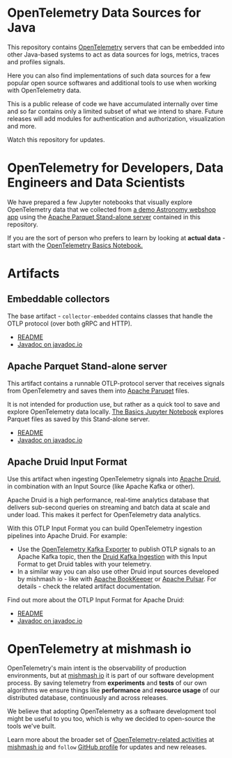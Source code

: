 # OpenTelemetry Data Sources for Java

This repository contains [OpenTelemetry](https://opentelemetry.io/) servers that can be embedded into other Java-based systems to act as data sources
for logs, metrics, traces and profiles signals.

Here you can also find implementations of such data sources for a few popular open source softwares and additional tools
to use when working with OpenTelemetry data.

This is a public release of code we have accumulated internally over time and so far contains only a limited subset of
what we intend to share. Future releases will add modules for authentication and authorization, visualization and more.

Watch this repository for updates.

# OpenTelemetry for Developers, Data Engineers and Data Scientists

We have prepared a few Jupyter notebooks that visually explore OpenTelemetry data that we collected from [a demo Astronomy webshop app](https://github.com/mishmash-io/opentelemetry-demo-to-parquet)
using the [Apache Parquet Stand-alone server](./server-parquet) contained in this repository.

If you are the sort of person who prefers to learn by looking at **actual data** - start with the [OpenTelemetry Basics Notebook.](./examples/notebooks/basics.ipynb)

# Artifacts

## Embeddable collectors

The base artifact - `collector-embedded` contains classes that handle the OTLP protocol (over both gRPC and HTTP).
- [README](./collector-embedded)
- [Javadoc on javadoc.io](https://javadoc.io/doc/io.mishmash.opentelemetry/collector-embedded)

## Apache Parquet Stand-alone server

This artifact contains a runnable OTLP-protocol server that receives signals from OpenTelemetry and saves them into [Apache Paruqet](https://parquet.apache.org/) files.

It is not intended for production use, but rather as a quick tool to save and explore OpenTelemetry data locally. [The Basics Jupyter Notebook](./examples/notebooks/basics.ipynb) explores
Parquet files as saved by this Stand-alone server.
- [README](./server-parquet)
- [Javadoc on javadoc.io](https://javadoc.io/doc/io.mishmash.opentelemetry/server-parquet)

## Apache Druid Input Format

Use this artifact when ingesting OpenTelemetry signals into [Apache Druid](https://druid.apache.org), in combination with an Input Source (like Apache Kafka or other).

Apache Druid is a high performance, real-time analytics database that delivers sub-second queries on streaming and batch data at scale and under load. This makes it perfect for OpenTelemetry data analytics.

With this OTLP Input Format you can build OpenTelemetry ingestion pipelines into Apache
Druid. For example:
- Use the [OpenTelemetry Kafka Exporter](https://github.com/open-telemetry/opentelemetry-collector-contrib/blob/main/exporter/kafkaexporter/README.md) to publish
OTLP signals to an Apache Kafka topic, then the [Druid Kafka Ingestion](https://druid.apache.org/docs/latest/ingestion/kafka-ingestion/) with this Input Format to get Druid
tables with your telemetry.
- In a similar way you can also use other Druid input sources developed by mishmash io -
like with [Apache BookKeeper](https://bookkeeper.apache.org) or [Apache Pulsar](https://pulsar.apache.org). For details - check the related artifact documentation.

Find out more about the OTLP Input Format for Apache Druid:
- [README](./druid-input-format)
- [Javadoc on javadoc.io](https://javadoc.io/doc/io.mishmash.opentelemetry/druid-input-format)

# OpenTelemetry at mishmash io

OpenTelemetry's main intent is the observability of production environments, but at [mishmash io](https://mishmash.io) it is part of our software development process. By saving telemetry from  **experiments** and **tests** of 
our own algorithms we ensure things like **performance** and **resource usage** of our distributed database, continuously and across releases.

We believe that adopting OpenTelemetry as a software development tool might be useful to you too, which is why we decided to open-source the tools we've built.

Learn more about the broader set of [OpenTelemetry-related activities](https://mishmash.io/open_source/opentelemetry) at
[mishmash io](https://mishmash.io/) and `follow` [GitHub profile](https://github.com/mishmash-io) for updates and new releases.
